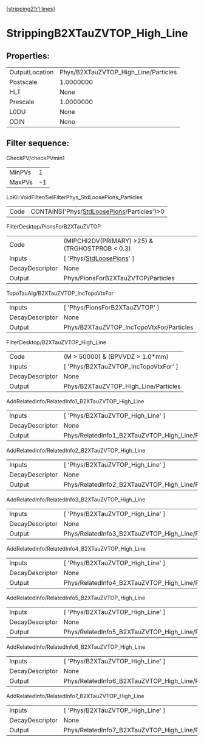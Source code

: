 [[stripping21r1 lines]](./stripping21r1-index)

# StrippingB2XTauZVTOP_High_Line

## Properties:

|                |                                      |
|----------------|--------------------------------------|
| OutputLocation | Phys/B2XTauZVTOP_High_Line/Particles |
| Postscale      | 1.0000000                            |
| HLT            | None                                 |
| Prescale       | 1.0000000                            |
| L0DU           | None                                 |
| ODIN           | None                                 |

## Filter sequence:

CheckPV/checkPVmin1

|        |     |
|--------|-----|
| MinPVs | 1   |
| MaxPVs | -1  |

LoKi::VoidFilter/SelFilterPhys_StdLoosePions_Particles

|      |                                                                                              |
|------|----------------------------------------------------------------------------------------------|
| Code | CONTAINS('Phys/[StdLoosePions](./stripping21r1-commonparticles-stdloosepions)/Particles')\>0 |

FilterDesktop/PionsForB2XTauZVTOP

|                 |                                                                             |
|-----------------|-----------------------------------------------------------------------------|
| Code            | (MIPCHI2DV(PRIMARY) \>25) & (TRGHOSTPROB \< 0.3)                            |
| Inputs          | [ 'Phys/[StdLoosePions](./stripping21r1-commonparticles-stdloosepions)' ] |
| DecayDescriptor | None                                                                        |
| Output          | Phys/PionsForB2XTauZVTOP/Particles                                          |

TopoTauAlg/B2XTauZVTOP_IncTopoVtxFor

|                 |                                          |
|-----------------|------------------------------------------|
| Inputs          | [ 'Phys/PionsForB2XTauZVTOP' ]         |
| DecayDescriptor | None                                     |
| Output          | Phys/B2XTauZVTOP_IncTopoVtxFor/Particles |

FilterDesktop/B2XTauZVTOP_High_Line

|                 |                                        |
|-----------------|----------------------------------------|
| Code            | (M \> 50000) & (BPVVDZ \> 1.0\*mm)     |
| Inputs          | [ 'Phys/B2XTauZVTOP_IncTopoVtxFor' ] |
| DecayDescriptor | None                                   |
| Output          | Phys/B2XTauZVTOP_High_Line/Particles   |

AddRelatedInfo/RelatedInfo1_B2XTauZVTOP_High_Line

|                 |                                                   |
|-----------------|---------------------------------------------------|
| Inputs          | [ 'Phys/B2XTauZVTOP_High_Line' ]                |
| DecayDescriptor | None                                              |
| Output          | Phys/RelatedInfo1_B2XTauZVTOP_High_Line/Particles |

AddRelatedInfo/RelatedInfo2_B2XTauZVTOP_High_Line

|                 |                                                   |
|-----------------|---------------------------------------------------|
| Inputs          | [ 'Phys/B2XTauZVTOP_High_Line' ]                |
| DecayDescriptor | None                                              |
| Output          | Phys/RelatedInfo2_B2XTauZVTOP_High_Line/Particles |

AddRelatedInfo/RelatedInfo3_B2XTauZVTOP_High_Line

|                 |                                                   |
|-----------------|---------------------------------------------------|
| Inputs          | [ 'Phys/B2XTauZVTOP_High_Line' ]                |
| DecayDescriptor | None                                              |
| Output          | Phys/RelatedInfo3_B2XTauZVTOP_High_Line/Particles |

AddRelatedInfo/RelatedInfo4_B2XTauZVTOP_High_Line

|                 |                                                   |
|-----------------|---------------------------------------------------|
| Inputs          | [ 'Phys/B2XTauZVTOP_High_Line' ]                |
| DecayDescriptor | None                                              |
| Output          | Phys/RelatedInfo4_B2XTauZVTOP_High_Line/Particles |

AddRelatedInfo/RelatedInfo5_B2XTauZVTOP_High_Line

|                 |                                                   |
|-----------------|---------------------------------------------------|
| Inputs          | [ 'Phys/B2XTauZVTOP_High_Line' ]                |
| DecayDescriptor | None                                              |
| Output          | Phys/RelatedInfo5_B2XTauZVTOP_High_Line/Particles |

AddRelatedInfo/RelatedInfo6_B2XTauZVTOP_High_Line

|                 |                                                   |
|-----------------|---------------------------------------------------|
| Inputs          | [ 'Phys/B2XTauZVTOP_High_Line' ]                |
| DecayDescriptor | None                                              |
| Output          | Phys/RelatedInfo6_B2XTauZVTOP_High_Line/Particles |

AddRelatedInfo/RelatedInfo7_B2XTauZVTOP_High_Line

|                 |                                                   |
|-----------------|---------------------------------------------------|
| Inputs          | [ 'Phys/B2XTauZVTOP_High_Line' ]                |
| DecayDescriptor | None                                              |
| Output          | Phys/RelatedInfo7_B2XTauZVTOP_High_Line/Particles |
